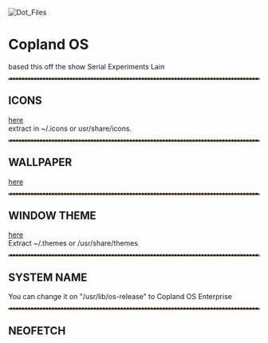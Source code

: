 ![Dot_Files](https://github.com/fruitsaladchan/arch-i3-rice/assets/124645742/e076bc07-0dae-42a0-8461-c2fec75f3291)

# Copland OS 

based this off the show Serial Experiments Lain

<!-- Horizontal Lines -->
<hr style="border-top: 3px dotted #998143">


## ICONS
[here](https://www.gnome-look.org/p/1333360/) <br />
extract in ~/.icons or usr/share/icons.
<!-- Horizontal Lines -->
<hr style="border-top: 3px dotted #998143">

## WALLPAPER
[here](https://i.imgur.com/bMz5swo.jpg) <br />
<!-- Horizontal Lines -->
<hr style="border-top: 3px dotted #998143">

## WINDOW THEME
[here](https://www.xfce-look.org/p/1016332/) <br />
Extract ~/.themes or /usr/share/themes 
<!-- Horizontal Lines -->
<hr style="border-top: 3px dotted #998143">

## SYSTEM NAME
You can change it on "/usr/lib/os-release" to Copland OS Enterprise
<!-- Horizontal Lines -->
<hr style="border-top: 3px dotted #998143">

## NEOFETCH
